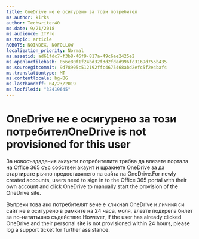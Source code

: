 ```yaml
---
title: OneDrive не е осигурено за този потребител
ms.author: kirks
author: Techwriter40
ms.date: 9/21/2018
ms.audience: ITPro
ms.topic: article
ROBOTS: NOINDEX, NOFOLLOW
localization_priority: Normal
ms.assetid: ad61fdc7-f3b8-46f9-817a-49c6ae2425e2
ms.openlocfilehash: 056e80f1f24bd32f3d2fdad996fc3169d755b435
ms.sourcegitcommit: 9d78905c512192ffc4675468abd2efc5f2e4baf4
ms.translationtype: MT
ms.contentlocale: bg-BG
ms.lasthandoff: 04/23/2019
ms.locfileid: "32419645"
---
```

# <a name="onedrive-is-not-provisioned-for-this-user"></a><span data-ttu-id="fc03d-102">OneDrive не е осигурено за този потребител</span><span class="sxs-lookup"><span data-stu-id="fc03d-102">OneDrive is not provisioned for this user</span></span>

<span data-ttu-id="fc03d-103">За новосъздадения акаунти потребителите трябва да влезете портала на Office 365 със собствен акаунт и щракнете OneDrive за да стартирате ръчно предоставянето на сайта на OneDrive.</span><span class="sxs-lookup"><span data-stu-id="fc03d-103">For newly created accounts, users need to sign in to the Office 365 portal with their own account and click OneDrive to manually start the provision of the OneDrive site.</span></span>
  
<span data-ttu-id="fc03d-104">Въпреки това ако потребителят вече е кликнал OneDrive и личния си сайт не е осигурено в рамките на 24 часа, моля, влезте подкрепа билет за по-нататъшно съдействие.</span><span class="sxs-lookup"><span data-stu-id="fc03d-104">However, if the user has already clicked OneDrive and their personal site is not provisioned within 24 hours, please log a support ticket for further assistance.</span></span>
  

